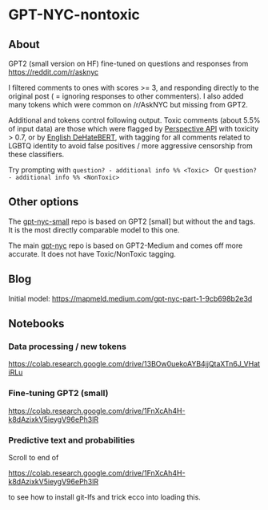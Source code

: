 # GPT-NYC-nontoxic

## About

GPT2 (small version on HF) fine-tuned on questions and responses from https://reddit.com/r/asknyc

I filtered comments to ones with scores >= 3, and responding directly
to the original post ( = ignoring responses to other commenters).
I also added many tokens which were common on /r/AskNYC but missing from
GPT2.

Additional <Toxic> and <NonToxic> tokens control following output.
Toxic comments (about 5.5% of input data) are those which were flagged
by [Perspective API](https://developers.perspectiveapi.com) with toxicity > 0.7,
or by [English DeHateBERT](https://huggingface.co/Hate-speech-CNERG/dehatebert-mono-english),
with <NonToxic> tagging for all comments related to LGBTQ identity 
to avoid false positives / more aggressive censorship from these classifiers.

Try prompting with ```question? - additional info %% <Toxic> ```
Or ```question? - additional info %% <NonToxic>```

## Other options

The [gpt-nyc-small](https://huggingface.co/monsoon-nlp/gpt-nyc-small) repo is based
on GPT2 [small] but without the <Toxic> and <NonToxic> tags. It is the most
directly comparable model to this one.

The main [gpt-nyc](https://huggingface.co/monsoon-nlp/gpt-nyc) repo is based
on GPT2-Medium and comes off more accurate. It does not have Toxic/NonToxic tagging.

## Blog

Initial model: https://mapmeld.medium.com/gpt-nyc-part-1-9cb698b2e3d

## Notebooks

### Data processing / new tokens

https://colab.research.google.com/drive/13BOw0uekoAYB4jjQtaXTn6J_VHatiRLu

### Fine-tuning GPT2 (small)

https://colab.research.google.com/drive/1FnXcAh4H-k8dAzixkV5ieygV96ePh3lR

### Predictive text and probabilities

Scroll to end of

https://colab.research.google.com/drive/1FnXcAh4H-k8dAzixkV5ieygV96ePh3lR

to see how to install git-lfs and trick ecco into loading this.

